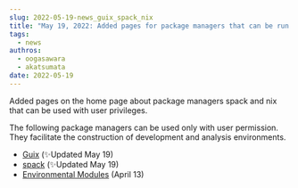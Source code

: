 ```yaml
---
slug: 2022-05-19-news_guix_spack_nix
title: "May 19, 2022: Added pages for package managers that can be run with user permission"
tags:
  - news
authros:
  - oogasawara
  - akatsumata
date: 2022-05-19
---
```


Added pages on the home page about package managers spack and nix that can be used with user privileges.

The following package managers can be used only with user permission. They facilitate the construction of development and analysis environments.

- [Guix](/oldDocuments/software/guix) (&#x2728;Updated May 19)
- [spack](/software/spack/install_spack) (&#x2728;Updated May 19)
- [Environmental Modules](/software/environmental_modules/) (April 13)

